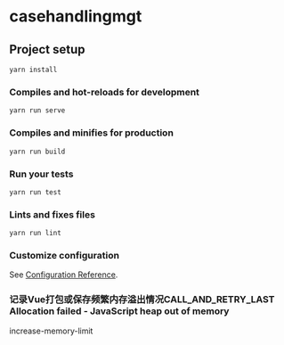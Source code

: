 # casehandlingmgt

## Project setup
```
yarn install
```

### Compiles and hot-reloads for development
```
yarn run serve
```

### Compiles and minifies for production
```
yarn run build
```

### Run your tests
```
yarn run test
```

### Lints and fixes files
```
yarn run lint
```

### Customize configuration
See [Configuration Reference](https://cli.vuejs.org/config/).

### 记录Vue打包或保存频繁内存溢出情况CALL_AND_RETRY_LAST Allocation failed - JavaScript heap out of memory
increase-memory-limit
